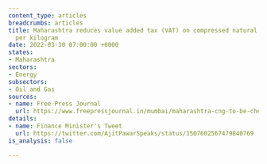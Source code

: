 ```yaml
---
content_type: articles
breadcrumbs: articles
title: Maharashtra reduces value added tax (VAT) on compressed natural gas by $0.11
  per kilogram
date: 2022-03-30 07:00:00 +0000
states:
- Maharashtra
sectors:
- Energy
subsectors:
- Oil and Gas
sources:
- name: Free Press Journal
  url: https://www.freepressjournal.in/mumbai/maharashtra-cng-to-be-cheaper-from-april-1-after-vat-cut
details:
- name: Finance Minister's Tweet
  url: https://twitter.com/AjitPawarSpeaks/status/1507602567479840769
is_analysis: false

---
```

